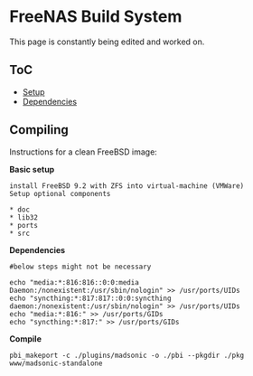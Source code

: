 FreeNAS Build System
====================

This page is constantly being edited and worked on. 


ToC
--------
+ [Setup](#setup)
+ [Dependencies](#dependencies)


## Compiling
Instructions for a clean FreeBSD image:

**Basic setup<a name="#setup">**
```
install FreeBSD 9.2 with ZFS into virtual-machine (VMWare)
Setup optional components

* doc
* lib32
* ports
* src
```

**Dependencies<a name="#dependencies">**
```
#below steps might not be necessary

echo "media:*:816:816::0:0:media Daemon:/nonexistent:/usr/sbin/nologin" >> /usr/ports/UIDs
echo "syncthing:*:817:817::0:0:syncthing daemon:/nonexistent:/usr/sbin/nologin" >> /usr/ports/UIDs
echo "media:*:816:" >> /usr/ports/GIDs
echo "syncthing:*:817:" >> /usr/ports/GIDs
```

**Compile<a name="#compile">**

<code>pbi_makeport -c ./plugins/madsonic -o ./pbi --pkgdir ./pkg www/madsonic-standalone</code>
